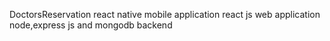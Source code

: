  DoctorsReservation
 react native mobile application
 react js web application 
 node,express js and mongodb backend
 


